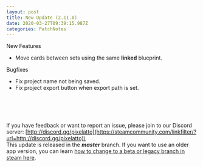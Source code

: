 ```yaml
---
layout: post
title: New Update (2.11.0)
date: 2020-03-27T09:39:15.987Z
categories: PatchNotes
---
```

<!--StartFragment-->

New Features

* Move cards between sets using the same **linked** blueprint.



Bugfixes

* Fix project name not being saved.
* Fix project export button when export path is set.

\
\
\
\
If you have feedback or want to report an issue, please join to our Discord server: [http://discord.gg/pixelatto](https://steamcommunity.com/linkfilter/?url=http://discord.gg/pixelatto)\
\
This update is released in the ***master*** branch. If you want to use an older app version, you can learn [how to change to a beta or legacy branch in steam here](https://steamcommunity.com/linkfilter/?url=https://steamcommunity.com/sharedfiles/filedetails/?id=1129108624).

<!--EndFragment-->